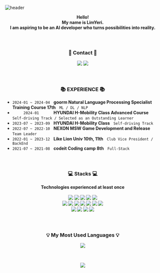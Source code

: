 ![header](https://capsule-render.vercel.app/api?type=Venom&color=gradient&height=300&section=header&text=Yeri's%20GitHub&fontSize=90)

<div align="center">
   
**Hello! <br>
My name is LimYeri. <br>
I am aspiring to be an AI developer who turns possibilities into reality.**
</div>

<h3 align="center">
   <br/><br/>
📧 Contact 📧
</h3>
<p align="center">
   <a href="mailto:yeari0122@gmail.com"><img src="https://img.shields.io/badge/Gmail-EA4335?style=flat-square&logo=Gmail&logoColor=white&link=mailto:yeari0122@gmail.com"/></a>
   <a href="mailto:yeari0122@naver.com"><img src="https://img.shields.io/badge/Naver-03C75A?style=flat-square&logo=Naver&logoColor=white&link=mailto:yeari0122@naver.com"/></a>
</p>

<h3 align="center">
   <br/><br/>
📚 EXPERIENCE 📚
</h3>

- `2024-01 ~ 2024-04` &nbsp; **goorm Natural Language Processing Specialist Training Course 17th** &nbsp; `ML / DL / NLP`
- `      2024-01      ` &nbsp; **HYUNDAI H-Mobility Class Advanced Course** &nbsp; `Self-driving Track / Selected as an Outstanding Learner`
- `2023-07 ~ 2023-09` &nbsp; **HYUNDAI H-Mobility Class** &nbsp; `Self-driving Track`
- `2022-07 ~ 2022-10` &nbsp; **NEXON MSW Game Development and Release** &nbsp; `Team Leader`
- `2022-01 ~ 2023-12` &nbsp; **Like Lion Univ 10th, 11th** &nbsp; `Club Vice President / BackEnd`
- `2021-07 ~ 2021-08` &nbsp; **codeit Coding camp 8th** &nbsp; `Full-Stack`

<h3 align="center">
   <br/><br/>
💻 Stacks 💻
</h3>
<h4 align = "center">
  Technologies experienced at least once
  <br/><br/>
  <img src="https://img.shields.io/badge/Jupyter-F37626?style=flat-square&logo=Jupyter&logoColor=white"/>
  <img src="https://img.shields.io/badge/Pandas-150458?style=flat-square&logo=Pandas&logoColor=white"/>
  <img src="https://img.shields.io/badge/Numpy-013243?style=flat-square&logo=Numpy&logoColor=white"/>
  <img src="https://img.shields.io/badge/TensorFlow-FF6F00?style=flat-square&logo=TensorFlow&logoColor=white"/>
  <img src="https://img.shields.io/badge/PyTorch-EE4C2C?style=flat-square&logo=PyTorch&logoColor=white"/><br/>
  <img src="https://img.shields.io/badge/Python-3766AB?style=flat-square&logo=Python&logoColor=white"/>
  <img src="https://img.shields.io/badge/Django-092E20?style=flat-square&logo=Django&logoColor=white"/>
  <img src="https://img.shields.io/badge/Java-3766AB?style=flat-square&logo=Java&logoColor=white"/>
  <img src="https://img.shields.io/badge/C-A8B9CC?style=flat-square&logo=C&logoColor=white"/>
  <img src="https://img.shields.io/badge/C++-00599C?style=flat-square&logo=C++&logoColor=white"/>
  <img src="https://img.shields.io/badge/Lua-2C2D72?style=flat-square&logo=Lua&logoColor=white"/>
  <img src="https://img.shields.io/badge/Selenium-43B02A?style=flat-square&logo=Selenium&logoColor=white"/><br/>
  <img src="https://img.shields.io/badge/Html5-E34F26?style=flat-square&logo=Html5&logoColor=white"/>
  <img src="https://img.shields.io/badge/Css3-1572B6?style=flat-square&logo=Css3&logoColor=white"/>
  <img src="https://img.shields.io/badge/JavaScrpit-F7DF1E?style=flat-square&logo=JavaScript&logoColor=white"/>
  <img src="https://img.shields.io/badge/MySQL-4479A1?style=flat-square&logo=MySQL&logoColor=white"/><br/>
</h4>


<h3 align="center">
   <br/><br/>
💡 My Most Used Languages 💡
</h3>
<p align="center">
  <a href="https://github.com/LimYeri">
    <img align="center" src="https://github-readme-stats.vercel.app/api/top-langs/?username=LimYeri&layout=compact&show_icons=true&show_owner=true&hide_title=true&theme=nord" />
  </a>
</p>

<p align="center">
   <br/><br/>
   <a href="https://hits.seeyoufarm.com"><img src="https://hits.seeyoufarm.com/api/count/incr/badge.svg?url=https%3A%2F%2Fgithub.com%2FLimYeri&count_bg=%232421F1&title_bg=%23555555&icon=&icon_color=%23E7E7E7&title=hits&edge_flat=false"/></a>
</p>
